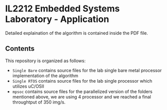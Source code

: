   # IL2212 Embedded Systems Laboratory - Application

Detailed explaination of the algorithm is contained inside the PDF file.

## Contents 

This repository is organized as follows:

 * `Single Bare` contains source files for the lab single bare metal processor implementation of the algorithm
 * `Single RTOS` contains source files for the lab single processor which utilizes uC/OSII
 * `mpsoc` contains source files for the parallelized version of the folders mentioned above, we are using 4 processor and we reached a final throughtput of 350 img/s.

